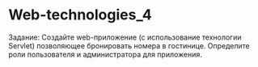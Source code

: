 # Web-technologies_4

Задание: Создайте web-приложение (с использование технологии Servlet) позволяющее бронировать номера в гостинице. Определите роли пользователя и администратора для приложения.
